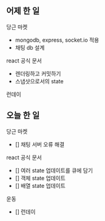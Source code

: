 ## 어제 한 일

당근 마켓

- mongodb, express, socket.io 적용
- 채팅 db 설계

react 공식 문서

- 렌더링하고 커밋하기
- 스냅샷으로서의 state

런데이

## 오늘 한 일

당근 마켓

- [] 채팅 서버 오류 해결

react 공식 문서

- [] 여러 state 업데이트를 큐에 담기
- [] 객체 state 업데이트
- [] 배열 state 업데이트

운동

- [] 런데이
